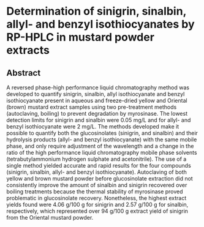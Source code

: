 # Determination of sinigrin, sinalbin, allyl- and benzyl isothiocyanates by RP-HPLC in mustard powder extracts

## Abstract

A reversed phase-high performance liquid chromatography method was developed to quantify sinigrin, sinalbin, allyl isothiocyanate and benzyl isothiocyanate present in aqueous and freeze-dried yellow and Oriental (brown) mustard extract samples using two pre-treatment methods (autoclaving, boiling) to prevent degradation by myrosinase. The lowest detection limits for sinigrin and sinalbin were 0.05 mg/L and for allyl- and benzyl isothiocyanate were 2 mg/L. The methods developed make it possible to quantify both the glucosinolates (sinigrin, and sinalbin) and their hydrolysis products (allyl- and benzyl isothiocyanate) with the same mobile phase, and only require adjustment of the wavelength and a change in the ratio of the high performance liquid chromatography mobile phase solvents (tetrabutylammonium hydrogen sulphate and acetonitrile). The use of a single method yielded accurate and rapid results for the four compounds (sinigrin, sinalbin, allyl- and benzyl isothiocyanate). Autoclaving of both yellow and brown mustard powder before glucosinolate extraction did not consistently improve the amount of sinalbin and sinigrin recovered over boiling treatments because the thermal stability of myrosinase proved problematic in glucosinolate recovery. Nonetheless, the highest extract yields found were 4.06 g/100 g for sinigrin and 2.57 g/100 g for sinalbin, respectively, which represented over 94 g/100 g extract yield of sinigrin from the Oriental mustard powder.